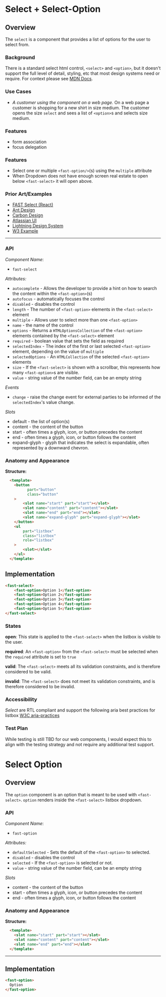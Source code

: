 # Select + Select-Option

## Overview

The `select` is a component that provides a list of options for the user to select from.

### Background

There is a standard select html control, `<select>` and `<option>`, but it doesn't support the full level of detail, styling, etc that most design systems need or require. For context please see [MDN Docs](https://developer.mozilla.org/en-US/docs/web/html/element/select).

### Use Cases

- *A customer using the component on a web page.*
On a web page a customer is shopping for a new shirt in size medium. The customer opens the size `select` and sees a list of `<option>`s and selects size medium.

### Features
- form association
- focus delegation

### Features
- Select one or multiple `<fast-option/>`(s) using the `multiple` attribute
- When Dropdown does not have enough screen real estate to open below `<fast-select>` it will open above.

### Prior Art/Examples
- [FAST Select (React)](https://www.npmjs.com/package/@microsoft/fast-components-react-msft)
- [Ant Design](https://ant.design/components/select/)
- [Carbon Design](https://www.carbondesignsystem.com/components/select/code/)
- [Atlassian UI](https://atlaskit.atlassian.com/packages/core/select)
- [Lightning Design System](https://www.lightningdesignsystem.com/components/select/)
- [W3 Example](https://www.w3.org/TR/wai-aria-practices-1.1/examples/listbox/listbox-collapsible.html)

---

### API

*Component Name*:
- `fast-select`

*Attributes:*
- `autocomplete` - Allows the developer to provide a hint on how to search the content within the `<fast-option>`(s)
- `autofocus` - automatically focuses the control
- `disabled` - disables the control
- `length` - The number of `<fast-option>` elements in the `<fast-select>` element
- `multiple` - Allows user to select more than one `<fast-option>`
- `name` - the name of the control
- `options` - Returns a `HTMLOptionsCollection` of the `<fast-option>` elements contained by the `<fast-select>` element
- `required` - boolean value that sets the field as required
- `selectedIndex` - The index of the first or last selected `<fast-option>` element, depending on the value of `multiple`
- `selectedOptions` - An `HTMLCollection` of the selected `<fast-option>` elements
- `size` - If the `<fast-select>` is shown with a scrollbar, this represents how many `<fast-option>`s are visible.
- `value` - string value of the number field, can be an empty string

*Events*
- `change` - raise the change event for external parties to be informed of the `selectedIndex`'s value change.

*Slots*
- default - the list of option(s)
- content - the content of the button
- start - often times a glyph, icon, or button precedes the content
- end - often times a glyph, icon, or button follows the content
- expand-glyph - glyph that indicates the select is expandable, often represented by a downward chevron.

### Anatomy and Appearance
**Structure:**

```html
  <template>
    <button
          part="button"
          class="button"
    >
        <slot name="start" part="start"></slot>
        <slot name="content" part="content"></slot>
        <slot name="end" part="end"></slot>
        <slot name="expand-glyph" part="expand-glyph"></slot>
    </button>
    <ul
        part="listbox"
        class="listbox"
        role="listbox"
    >
        <slot></slot>
    </ul>
  </template>
```

## Implementation

```html
<fast-select>
    <fast-option>Option 1</fast-option>
    <fast-option>Option 2</fast-option>
    <fast-option>Option 3</fast-option>
    <fast-option>Option 4</fast-option>
    <fast-option>Option 5</fast-option>
</fast-select>
```

### States

**open**: This state is applied to the `<fast-select>` when the listbox is visible to the user.

**required**: An `<fast-option>` from the `<fast-select>` must be selected when the `required` attribute is set to `true`

**valid**: The `<fast-select>` meets all its validation constraints, and is therefore considered to be valid.

**invalid**: The `<fast-select>` does not meet its validation constraints, and is therefore considered to be invalid.

### Accessibility

*Select* are RTL compliant and support the following aria best practices for listbox [W3C aria-practices](https://www.w3.org/TR/wai-aria-practices-1.1/#Listbox)

### Test Plan

While testing is still TBD for our web components, I would expect this to align with the testing strategy and not require any additional test support.

# Select Option

## Overview

The `option` component is an option that is meant to be used with `<fast-select>`. `option` renders inside the `<fast-select>` listbox dropdown.

### API
*Component Name*:
- `fast-option`

*Attributes:*
- `defaultSelected` - Sets the default of the `<fast-option>` to selected.
- `disabled` - disables the control
- `selected` - If the `<fast-option>` is selected or not.
- `value` - string value of the number field, can be an empty string

*Slots*
- content - the content of the button
- start - often times a glyph, icon, or button precedes the content
- end - often times a glyph, icon, or button follows the content

### Anatomy and Appearance
**Structure:**

```html
  <template>
    <slot name="start" part="start"></slot>
    <slot name="content" part="content"></slot>
    <slot name="end" part="end"></slot>
  </template>
```

---

## Implementation

```html
<fast-option>
  Option
</fast-option>
```